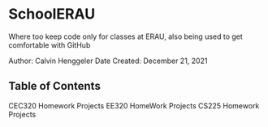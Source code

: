 # SchoolERAU
Where too keep code only for classes at ERAU, also being used to get comfortable with GitHub

Author:         Calvin Henggeler
Date Created:   December 21, 2021

## Table of Contents
CEC320 
    Homework
    Projects
EE320
    HomeWork
    Projects
CS225
    Homework
    Projects



